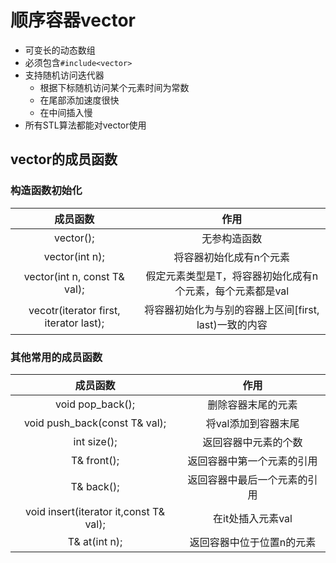 # 顺序容器vector
- 可变长的动态数组
- 必须包含`#include<vector>`
- 支持随机访问迭代器
	- 根据下标随机访问某个元素时间为常数
	- 在尾部添加速度很快
	- 在中间插入慢
- 所有STL算法都能对vector使用
## vector的成员函数
### 构造函数初始化

|成员函数|作用|
|:-:|:-:|
|vector();|无参构造函数|
|vector(int n);|将容器初始化成有n个元素|
|vector(int n, const T& val);|假定元素类型是T，将容器初始化成有n个元素，每个元素都是val|
|vecotr(iterator first, iterator last);|将容器初始化为与别的容器上区间[first, last)一致的内容|
### 其他常用的成员函数

|成员函数|作用|
|:-:|:-:|
|void pop_back();|删除容器末尾的元素|
|void push_back(const T& val);|将val添加到容器末尾|
|int size();|返回容器中元素的个数|
|T& front();|返回容器中第一个元素的引用|
|T& back();|返回容器中最后一个元素的引用|
|void insert(iterator it,const T& val);|在it处插入元素val|
|T& at(int n);|返回容器中位于位置n的元素|

